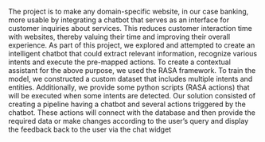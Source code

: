 The project is to make any domain-specific website, in our case banking, more usable by integrating a chatbot that serves as an interface for customer inquiries about services. This reduces customer interaction time with websites, thereby valuing their time and improving their overall experience. As part of this project, we explored and attempted to create an intelligent chatbot that could extract relevant information, recognize various intents and execute the pre-mapped actions. To create a contextual assistant for the above purpose, we used the RASA framework. To train the model, we constructed a custom dataset that includes multiple intents and entities. Additionally, we provide some python scripts (RASA actions) that will be executed when some intents are detected. Our solution consisted of creating a pipeline having a chatbot and several actions triggered by the chatbot. These actions will connect with the database and then provide the required data or make changes according to the user’s query and display the feedback back to the user via the chat widget
